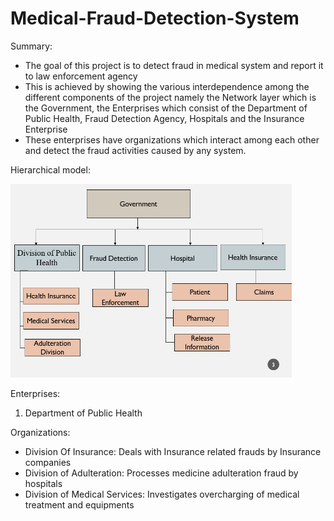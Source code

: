 # Medical-Fraud-Detection-System

Summary:
- The goal of this project is to detect fraud in medical system and report it to law enforcement agency
- This is achieved by showing the various interdependence among the different components of the project namely the Network layer which is the Government, the Enterprises which consist of the Department of Public Health, Fraud Detection Agency, Hospitals and the Insurance Enterprise
- These enterprises have organizations which interact among each other and  detect the fraud activities caused by any system.

Hierarchical model:

<img src="screenshots/model.png" width="450">

Enterprises:
1) Department of Public Health

Organizations:
- Division Of Insurance: Deals with Insurance related frauds by Insurance companies
- Division of Adulteration: Processes medicine adulteration fraud by hospitals
- Division of Medical Services: Investigates overcharging of medical treatment and equipments
